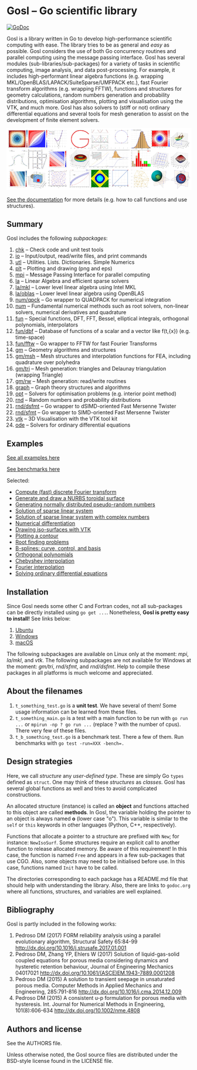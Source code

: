 # Gosl &ndash; Go scientific library

[![GoDoc](https://godoc.org/github.com/cpmech/gosl?status.svg)](https://godoc.org/github.com/cpmech/gosl)

Gosl is a library written in Go to develop high-performance scientific computing with ease.
The library tries to be as general and _easy_ as possible. Gosl considers the use of both Go
concurrency routines and parallel computing using the message passing interface. Gosl has several
modules (sub-libraries/sub-packages) for a variety of tasks in scientific computing, image analysis,
and data post-processing. For example, it includes high-performant linear algebra functions (e.g.
wrapping MKL/OpenBLAS/LAPACK/SuiteSparse/UMFPACK etc.), fast Fourier transform algorithms (e.g.
wrapping FFTW), functions and structures for geometry calculations, random numbers generation and
probability distributions, optimisation algorithms, plotting and visualisation using the VTK, and
much more. Gosl has also solvers to (stiff or not) ordinary differential equations and several tools
for mesh generation to assist on the development of finite element solvers.

<div id="container">
<p><img src="examples/figs/gosl-collage1-sml.png"></p>
</div>

[See the documentation](https://godoc.org/github.com/cpmech/gosl) for more details (e.g. how to call
functions and use structures).



## Summary

Gosl includes the following _subpackages_:
1.  [chk](https://github.com/cpmech/gosl/tree/master/chk)             &ndash; Check code and unit test tools
2.  [io](https://github.com/cpmech/gosl/tree/master/io)               &ndash; Input/output, read/write files, and print commands
3.  [utl](https://github.com/cpmech/gosl/tree/master/utl)             &ndash; Utilities. Lists. Dictionaries. Simple Numerics
4.  [plt](https://github.com/cpmech/gosl/tree/master/plt)             &ndash; Plotting and drawing (png and eps)
5.  [mpi](https://github.com/cpmech/gosl/tree/master/mpi)             &ndash; Message Passing Interface for parallel computing
6.  [la](https://github.com/cpmech/gosl/tree/master/la)               &ndash; Linear Algebra and efficient sparse solvers
7.  [la/mkl](https://github.com/cpmech/gosl/tree/master/la/mkl)       &ndash; Lower level linear algebra using Intel MKL
8.  [la/oblas](https://github.com/cpmech/gosl/tree/master/la/oblas)   &ndash; Lower level linear algebra using OpenBLAS
9.  [num/qpck](https://github.com/cpmech/gosl/tree/master/num/qpck)   &ndash; Go wrapper to QUADPACK for numerical integration
10. [num](https://github.com/cpmech/gosl/tree/master/num)             &ndash; Fundamental numerical methods such as root solvers, non-linear solvers, numerical derivatives and quadrature
11. [fun](https://github.com/cpmech/gosl/tree/master/fun)             &ndash; Special functions, DFT, FFT, Bessel, elliptical integrals, orthogonal polynomials, interpolators
12. [fun/dbf](https://github.com/cpmech/gosl/tree/master/fun/dbf)     &ndash; Database of functions of a scalar and a vector like f(t,{x}) (e.g. time-space)
13. [fun/fftw](https://github.com/cpmech/gosl/tree/master/fun/fftw)   &ndash; Go wrapper to FFTW for fast Fourier Transforms
14. [gm](https://github.com/cpmech/gosl/tree/master/gm)               &ndash; Geometry algorithms and structures
15. [gm/msh](https://github.com/cpmech/gosl/tree/master/gm/msh)       &ndash; Mesh structures and interpolation functions for FEA, including quadrature over polyhedra
16. [gm/tri](https://github.com/cpmech/gosl/tree/master/gm/tri)       &ndash; Mesh generation: triangles and Delaunay triangulation (wrapping Triangle)
17. [gm/rw](https://github.com/cpmech/gosl/tree/master/gm/rw)         &ndash; Mesh generation: read/write routines
18. [graph](https://github.com/cpmech/gosl/tree/master/graph)         &ndash; Graph theory structures and algorithms
19. [opt](https://github.com/cpmech/gosl/tree/master/opt)             &ndash; Solvers for optimisation problems (e.g. interior point method)
20. [rnd](https://github.com/cpmech/gosl/tree/master/rnd)             &ndash; Random numbers and probability distributions
21. [rnd/dsfmt](https://github.com/cpmech/gosl/tree/master/rnd/dsfmt) &ndash; Go wrapper to dSIMD-oriented Fast Mersenne Twister
22. [rnd/sfmt](https://github.com/cpmech/gosl/tree/master/rnd/sfmt)   &ndash; Go wrapper to SIMD-oriented Fast Mersenne Twister
23. [vtk](https://github.com/cpmech/gosl/tree/master/vtk)             &ndash; 3D Visualisation with the VTK tool kit
24. [ode](https://github.com/cpmech/gosl/tree/master/ode)             &ndash; Solvers for ordinary differential equations



## Examples

[See all examples here](examples/README.md)

[See benchmarks here](examples/benchmark/README.md)

Selected:

* [Compute (fast) discrete Fourier transform](examples/fun_fft01.go)
* [Generate and draw a NURBS toroidal surface](examples/gm_nurbs03.go)
* [Generating normally distributed pseudo-random numbers](examples/rnd_normalDistribution.go)
* [Solution of sparse linear system](examples/la_HLsparseReal01.go)
* [Solution of sparse linear system with complex numbers](examples/la_HLsparseComplex01.go)
* [Numerical differentiation](examples/num_deriv01.go)
* [Drawing iso-surfaces with VTK](examples/vtk_isosurf01.go)
* [Plotting a contour](examples/plt_contour01.go)
* [Root finding problems](examples/num_brent01.go)
* [B-splines: curve, control, and basis](examples/gm_bspline02.go)
* [Orthogonal polynomials](examples/fun_orthopoly01.go)
* [Chebyshev interpolation](examples/fun_laginterp01.go)
* [Fourier interpolation](examples/fun_fourierinterp01.go)
* [Solving ordinary differential equations](examples/ode_hweq11.go)




## Installation

Since Gosl needs some other C and Fortran codes, not all sub-packages can be directly installed
using `go get ...`. Nonetheless, **Gosl is pretty easy to install!** See links below:

1. [Ubuntu](https://github.com/cpmech/gosl/blob/master/doc/InstallationOnUbuntu.md)
2. [Windows](https://github.com/cpmech/gosl/blob/master/doc/InstallationOnWindows.md)
3. [macOS](https://github.com/cpmech/gosl/blob/master/doc/InstallationOnMacOS.md)

The following subpackages are available on Linux only at the moment: _mpi_, _la/mkl_, and _vtk_. The
following subpackages are not available for Windows at the moment: _gm/tri_, _rnd/sfmt_, and
_rnd/dsfmt_. Help to compile these packages in all platforms is much welcome and appreciated.



## About the filenames

1. `t_something_test.go` is a **unit test**. We have several of them! Some usage
   information can be learned from these files.
2. `t_something_main.go` is a test with a main function to be run with `go run ...` or `mpirun -np ? go
   run ...` (replace ? with the number of cpus). There very few of these files.
3. `t_b_something_test.go` is a benchmark test. There a few of them. Run benchmarks with `go test -run=XXX -bench=.`



## Design strategies

Here, we call _structure_ any _user-defined type_. These are simply Go `types` defined as `struct`.
One may think of these _structures_ as _classes_. Gosl has several global functions as well and
tries to avoid complicated constructions.

An allocated structure (instance) is called an **object** and functions attached to this object are
called **methods**. In Gosl, the variable holding the pointer to an object is always named **o**
(lower case "o"). This variable is similar to the `self` or `this` keywords in other languages
(Python, C++, respectively).

Functions that allocate a pointer to a structure are prefixed with `New`; for instance:
`NewIsoSurf`. Some structures require an explicit call to another function to release allocated
memory. Be aware of this requirement! In this case, the function is named `Free` and appears in a
few sub-packages that use CGO. Also, some objects may need to be initialised before use. In this
case, functions named `Init` have to be called.

The directories corresponding to each package has a README.md file that should help with
understanding the library. Also, there are links to `godoc.org` where all functions, structures, and
variables are well explained.



## Bibliography

Gosl is partly included in the following works:

1. Pedroso DM (2017) FORM reliability analysis using a parallel evolutionary algorithm, Structural Safety 65:84-99 http://dx.doi.org/10.1016/j.strusafe.2017.01.001
2. Pedroso DM, Zhang YP, Ehlers W (2017) Solution of liquid-gas-solid coupled equations for porous media considering dynamics and hysteretic retention behaviour, Journal of Engineering Mechanics 04017021 http://dx.doi.org/10.1061/(ASCE)EM.1943-7889.0001208 
3. Pedroso DM (2015) A solution to transient seepage in unsaturated porous media. Computer Methods in Applied Mechanics and Engineering, 285:791-816 http://dx.doi.org/10.1016/j.cma.2014.12.009
4. Pedroso DM (2015) A consistent u-p formulation for porous media with hysteresis. Int. Journal for Numerical Methods in Engineering, 101(8):606-634 http://dx.doi.org/10.1002/nme.4808



## Authors and license

See the AUTHORS file.

Unless otherwise noted, the Gosl source files are distributed under the BSD-style license found in the LICENSE file.
